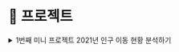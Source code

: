 # 🦁 프로젝트

<details><summary> 1번째 미니 프로젝트 2021년 인구 이동 현황 분석하기 </summary>

### 데이터 출처

---
![image](https://user-images.githubusercontent.com/110657129/194503656-71e2d4b9-496d-4d18-95e2-4ef78d015a93.png)

- 데이터는 [MDIS](https://mdis.kostat.go.kr/index.do) 사이트의 공공용 데이터를 사용하였습니다.
  <br></br>
- 데이터의 총 갯수는 6209323개 입니다.
<br></br>

<p align="center"><img src="https://user-images.githubusercontent.com/110657129/194503822-5316712b-af99-4cdd-a4fd-ca505791fecb.png" width="150" height="300"></center>

- 행정구역 코드는 위와 같습니다.

<br></br><br></br>

### ManageFile 클래스

---
```java
public class ManageFile {

        public void createAFile(String filename) throws IOException {
        File file = new File(filename);
        if(file.createNewFile()){
            System.out.println("파일 명 :"+file.getName()+"을 성공적으로 생성하였습니다.");
        };
    }
    //파일 이름을 입력받아 생성하는 메서드


    public void writeTextFile(String fileName,StringBuilder sb) throws IOException {
        this.createAFile(fileName); //"텍스트 파일 생성"
        BufferedWriter bw = new BufferedWriter(new FileWriter(new File(fileName)));
        //↑ 파일 경로 지정, 이제 bw.write 로 써주기만 하면 됨
        bw.write(sb.toString());
        bw.close();
        //↑ 텍스트 파일에 정보 저장 완료.
    }
    //파일에 내용을 저장하는 메서드
}
```

- createAFile 메서드는 파일 이름을 변수로 입력 받아, 해당 이름을 가진 파일을 생성하는 메서드 입니다.

<p align="center"><img src="https://user-images.githubusercontent.com/110657129/194505136-b89f6d4f-b624-40b8-8751-fa95f41f6400.png"></center>

파일이 생성되었다면 위와 같이 생성되었음을 알립니다.

<br></br>

- writeTextFile 메서드는 파일 이름과, 입력할 내용을 StringBuilder 타입으로 받아 작성해줍니다.

StringBuilder 타입을 사용한 이유는, 데이터 기록과정에서 빠르게 기록할 수 있고 관리가 편하여 사용하였습니다.

BufferedWriter의 write()메서드의 경우 String 타입만 받을 수 있기 때문에 .toString() 메서드로 변환 후 넣어주었습니다.

<br></br>
<br></br>


### ReadAction 클래스
---

```java

StringBuilder dataForHeatmap(String [] code , String [] codeName, int index, int index2) throws IOException {

        BufferedReader br = new BufferedReader(new FileReader(fileAddress));
        countMap = new HashMap<>();
        StringBuilder sb = new StringBuilder();
        //↑ 여기서 생기는 모든 데이터들을 StringBuilder 에 쌓아둘 것이다. 그리고 마지막에 반환할 것

//        sb.append("\n\n데이터의 "+index+" 번째, "+index2+" 번째 인덱스 데이터 입니다.\n\n");

        for (int i = 0; i < code.length; i++) {
            for(int j=0;j<code.length;j++){
            countMap.put(code[i]+","+code[j], 0);
            }
        }
        //↑ 맵(key,value) 각 키 값에 해당하는 value 값을 0으로 초기화 시키기
        String oneLineFromBigData = "";

        while ((oneLineFromBigData = br.readLine()) != null) { //읽어온 데이터가 null 값이 되면, 데이터가 더이상 없다는 것
            String[] input = oneLineFromBigData.split(","); // ',' 를 기준으로 데이터를 나누고 String 배열에 입력
            String info = input[index]+","+input[index2]; //(index,index2)에 해당하는 데이터를 가져옴

            if (countMap.get(info) != null) { //null 값이 아닌 경우에만 해당 데이터 value 값을 1 증가 시킴
                countMap.put(info, countMap.get(info) + 1);
            }
        }

        //↑ Map 이용해서 데이터 갯수 세기


        //아래는 데이터 출력 과정
        for (int k = 0; k < code.length; k++) {
            for(int l=0;l<code.length;l++){
//            sb.append(codeName[k]+","+codeName[l]+"("+code[k]+","+code[l]+") " + " 값은 " + countMap.get(code[k]+","+code[l]) + "명(개) 입니다.\n");
            sb.append("["+(k)+", "+(l)+", " + countMap.get(code[k]+","+code[l]) + "],\n");

            }
        }


        return sb;
        //↑ 모든 내용들이 StringBuilder 에 저장되어 반환된다.
    }

```


데이터를 읽어오는 메서드들이 많아서 ReadAction 이라는 이름을 붙였습니다.

데이터를 히트맵 제작에 용이한 형식으로 StringBuilder 객체에 저장해주는 dataForHeatMap 메서드와

데이터를 행정구역 명으로 바꾸고 유의미한 데이터로 변환해서 StringBuilder에 저장해주는 dataForTrans 메서드 두개를 구현하였습니다.

쌓는 과정에서 약간의 차이만 있을 뿐, 동작 메커니즘은 같으므로 dataForHeatMap 메서드만 설명하겠습니다.

<br></br>

먼저 countMap은 key값으로 String 행정코드 를 갖고 value 값으로 해당 행정코드에 해당하는 갯수인 Integer 값을 갖습니다.

행정 구역은 총 17개가 있고 (특정지역 1 -> 특정지역 2) 의 경우의 수는 17*17 = 289개가 있을 것입니다.

키값은 String 값의 "특정지역코드1,특정지역코드2" 를 넣을 것입니다.

<br></br>

Nullpointerexception 에러 방지를 위해 모든 키 값의 value를 0으로 초기화 시켜주었습니다.

`  while ((oneLineFromBigData = br.readLine()) != null)`

을 사용해서 데이터의 끝 지점까지 데이터를 읽어올 수 있는 while 문을 작성하였고,

split() 메서드를 사용해서, 입력되는 한 라인 마다 키 값에 해당하는 데이터들의 갯수를 증가시키는 방법으로 카운팅했습니다.

<br></br>

행정구역 코드를 나타내는 배열과, 행정 구역 코드에 해당하는 한글명을 배열로서 매개변수로 사용했는데, 객체지향적으로 사용하기 위해서 이러한 방식을 사용했습니다.

따라서, 꼭 행정구역 데이터를 나타내는 인덱스가 아니여도, 필요하다면 다른 인덱스에 존재하는 데이터값과 그 데이터가 의미하는 값이 있는 배열을 매개변수로 입력하면, 사용할 수 있습니다.

<br></br>

마지막으로, Map 에 입력후 append() 메서드를 사용하여 StringBuilder에 입력할 수 있었습니다.

<br></br><br></br>

### 결과물

---

[히트맵 데이터 결과물](https://github.com/inkyu-yoon/LikeLion_Backend_School/blob/main/for_heatmap.txt)

[행정명 번역 결과물](https://github.com/inkyu-yoon/LikeLion_Backend_School/blob/main/for_translate.txt)

[생성한 히트맵 주소](https://jsfiddle.net/5nbo8dpy/)

![image](https://user-images.githubusercontent.com/110657129/194511616-961643e2-cb30-4bd5-9683-3aac9b65a604.png)

</details>